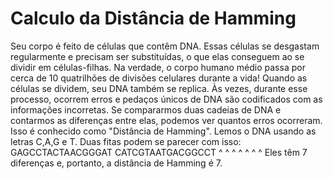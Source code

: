 # Calculo da Distância de Hamming

Seu corpo é feito de células que contêm DNA. Essas células se desgastam regularmente e precisam
ser substituídas, o que elas conseguem ao se dividir em células-filhas. Na verdade, o corpo humano
médio passa por cerca de 10 quatrilhões de divisões celulares durante a vida!
Quando as células se dividem, seu DNA também se replica. Às vezes, durante esse processo,
ocorrem erros e pedaços únicos de DNA são codificados com as informações incorretas. Se
compararmos duas cadeias de DNA e contarmos as diferenças entre elas, podemos ver quantos
erros ocorreram. Isso é conhecido como "Distância de Hamming".
Lemos o DNA usando as letras C,A,G e T. Duas fitas podem se parecer com isso:
GAGCCTACTAACGGGAT
CATCGTAATGACGGCCT
^ ^ ^ ^ ^ ^ ^
Eles têm 7 diferenças e, portanto, a distância de Hamming é 7.

